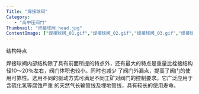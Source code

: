 ```yaml
---
Title: "焊接球阀"
Category:
   - "高中压阀门"
Thumbnail: "焊接球阀_head.jpg"
ContentImage: ["焊接球阀_01.gif","焊接球阀_02.gif","焊接球阀_03.gif","焊接球阀_04.gif","焊接球阀_05.gif","焊接球阀_06.gif","焊接球阀_07.gif","焊接球阀_08.gif"]
---
```

结构特点

焊接球阀内部结构除了具有前面所提的特点外，还有最大的特点是重量比栓接结构轻10～20％左右，阀门体积也较小。同时也减少
了阀门外漏点，提高了阀门的使用可靠性。选用不同的驱动方式可满足不同工矿对阀门的控制要求。它广泛应用于含硫化氢等腐蚀严重
的天然气长输管线及埋地管线，具有较长的使用寿命。


